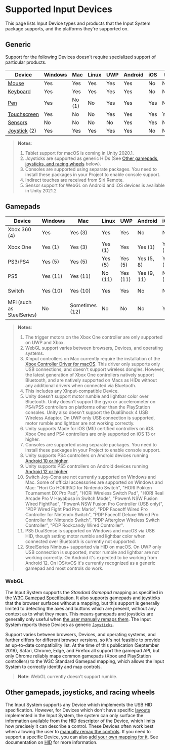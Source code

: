 # Supported Input Devices

This page lists Input Device types and products that the Input System package supports, and the platforms they're supported on.

## Generic

Support for the following Devices doesn't require specialized support of particular products.

|Device|Windows|Mac|Linux|UWP|Android|iOS|tvOS|Xbox(3)|PS4(3)|Switch(3)|WebGL|
|------|-------|---|-----|---|-------|---|----|----|---|------|-----|
|[Mouse](Mouse.md)|Yes|Yes|Yes|Yes|Yes|No|No|Yes|Yes|No|Yes|
|[Keyboard](Keyboard.md)|Yes|Yes|Yes|Yes|Yes|No|No|Yes|Yes|No|Yes|
|[Pen](Pen.md)|Yes|No (1)|No|Yes|Yes|Yes|No|No|No|No|No|
|[Touchscreen](Touch.md)|Yes|No|No|Yes|Yes|Yes|Yes(4)|No|No|No|Yes|
|[Sensors](Sensors.md)|No|No|No|No|Yes|Yes|No|No|No|No|Yes(5)|
|[Joystick](#other-gamepads-joysticks-and-racing-wheels) (2)|Yes|Yes|Yes|Yes|Yes|No|No|No|No|No|Yes|

>__Notes__:
>1. Tablet support for macOS is coming in Unity 2020.1.
>2. Joysticks are supported as generic HIDs (See [Other gamepads, joysticks, and racing wheels](#other-gamepads-joysticks-and-racing-wheels) below).
>3. Consoles are supported using separate packages. You need to install these packages in your Project to enable console support.
>4. Indirect touches are received from Siri Remote.
>5. Sensor support for WebGL on Android and iOS devices is available in Unity 2021.2

## Gamepads

|Device|Windows|Mac|Linux|UWP|Android|iOS(6)|tvOS(6)|Xbox(7)|PS4/PS5(7)|Switch(7)|WebGL|
|------|-------|---|-----|---|-------|---|----|----|---|------|-----|
|Xbox 360 (4)|Yes|Yes (3)|Yes|Yes|No|No|No|Yes|No|No|Sometimes (2)|
|Xbox One|Yes (1)|Yes (3)|Yes (1)|Yes|Yes (1)|Yes (6)|Yes (6)|Yes|No|No|Sometimes (2)|
|PS3/PS4|Yes (5)|Yes (5)|Yes (5)|Yes (5)|Yes (5, 8)|Yes (5, 6)|Yes (5, 6)|No|Yes|No|Sometimes (2)|
|PS5|Yes (11)|Yes (11)|No (11)|Yes (11)|Yes (9, 11)|No (11)|No (11)|No|Yes|No|Sometimes (2)|
|Switch|Yes (10)|Yes (10)|Yes|Yes|No|No|No|No|No|Yes|Sometimes (2)|
|MFi (such as SteelSeries)|No|Sometimes (12)|No|No|No|Yes|Yes|No|No|No|No|

>__Notes__:
>1. The trigger motors on the Xbox One controller are only supported on UWP and Xbox.
>2. WebGL support varies between browsers, Devices, and operating systems.
>3. XInput controllers on Mac currently require the installation of the [Xbox Controller Driver for macOS](https://github.com/360Controller/360Controller). This driver only supports only USB connections, and doesn't support wireless dongles. However, the latest generation of Xbox One controllers natively support Bluetooth, and are natively supported on Macs as HIDs without any additional drivers when connected via Bluetooth.
>4. This includes any XInput-compatible Device.
>5. Unity doesn't support motor rumble and lightbar color over Bluetooth. Unity doesn't support the gyro or accelerometer on PS4/PS5 controllers on platforms other than the PlayStation consoles. Unity also doesn't support the DualShock 4 USB Wireless Adaptor.
On UWP only USB connection is supported, motor rumble and lightbar are not working correctly.
>6. Unity supports Made for iOS (Mfi) certified controllers on iOS. Xbox One and PS4 controllers are only supported on iOS 13 or higher.
>7. Consoles are supported using separate packages. You need to install these packages in your Project to enable console support.
>8. Unity supports PS4 controllers on Android devices running [Android 10 or higher](https://playstation.com/en-us/support/hardware/ps4-pair-dualshock-4-wireless-with-sony-xperia-and-android).
>9. Unity supports PS5 controllers on Android devices running [Android 12 or higher](https://playstation.com/en-gb/support/hardware/pair-dualsense-controller-bluetooth/).
>10. Switch Joy-Cons are not currently supported on Windows and Mac. Some of official accessories are supported on Windows and Mac: "Hori Co HORIPAD for Nintendo Switch", "HORI Pokken Tournament DX Pro Pad", "HORI Wireless Switch Pad", "HORI Real Arcade Pro V Hayabusa in Switch Mode", "PowerA NSW Fusion Wired FightPad", "PowerA NSW Fusion Pro Controller (USB only)", "PDP Wired Fight Pad Pro: Mario", "PDP Faceoff Wired Pro Controller for Nintendo Switch", "PDP Faceoff Deluxe Wired Pro Controller for Nintendo Switch", "PDP Afterglow Wireless Switch Controller", "PDP Rockcandy Wired Controller".
>11. PS5 DualSense is supported on Windows and macOS via USB HID, though setting motor rumble and lightbar color when connected over Bluetooth is currently not supported.
>12. SteelSeries Nimbus+ supported via HID on macOS.
On UWP only USB connection is supported, motor rumble and lightbar are not working correctly.
On Android it's expected to be working from Android 12.
On iOS/tvOS it's currently recognized as a generic gamepad and most controls do work.

### WebGL

The Input System supports the *Standard Gamepad* mapping as specified in the [W3C Gamepad Specification](https://www.w3.org/TR/gamepad/#remapping). It also supports gamepads and joysticks that the browser surfaces without a mapping, but this support is generally limited to detecting the axes and buttons which are present, without any context as to what they mean. This means gamepads and joysticks are generally only useful when [the user manually remaps them](HowDoI.md#create-a-ui-to-rebind-input-in-my-game). The Input System reports these Devices as generic [`Joysticks`](../api/UnityEngine.InputSystem.Joystick.html).

Support varies between browsers, Devices, and operating systems, and further differs for different browser versions, so it's not feasible to provide an up-to-date compatibility list. At the time of this publication (September 2019), Safari, Chrome, Edge, and Firefox all support the gamepad API, but only Chrome reliably maps common gamepads (Xbox and PlayStation controllers) to the W3C Standard Gamepad mapping, which allows the Input System to correctly identify and map controls.

>__Note__: WebGL currently doesn't support rumble.

## Other gamepads, joysticks, and racing wheels

The Input System supports any Device which implements the USB HID specification. However, for Devices which don't have specific [layouts](Layouts.md) implemented in the Input System, the system can only surface the information available from the HID descriptor of the Device, which limits how precisely it can describe a control. These Devices often work best when allowing the user to [manually remap the controls](HowDoI.md#create-a-ui-to-rebind-input-in-my-game). If you need to support a specific Device, you can also [add your own mapping for it](HowDoI.md#create-my-own-custom-devices). See documentation on [HID](HID.md) for more information.

